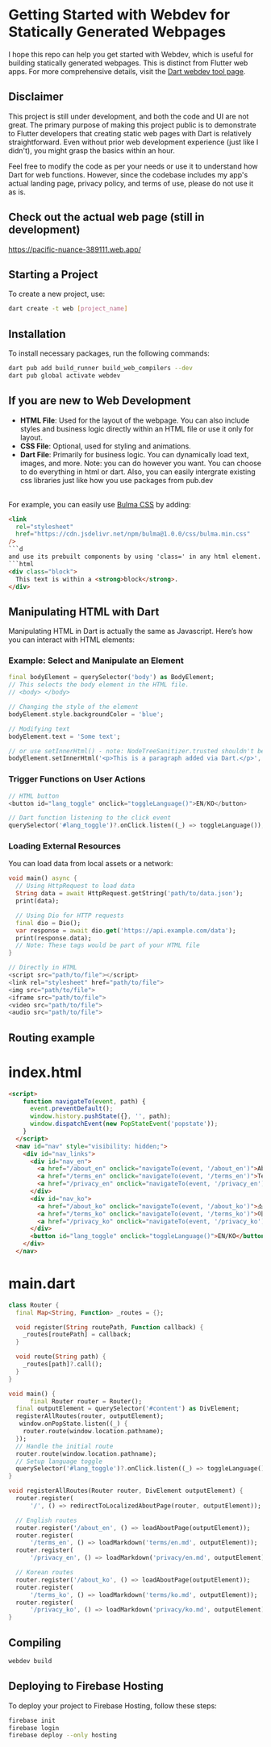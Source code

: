# Getting Started with Webdev for Statically Generated Webpages

I hope this repo can help you get started with Webdev, which is useful for building statically generated webpages. This is distinct from Flutter web apps. For more comprehensive details, visit the [Dart webdev tool page](https://dart.dev/tools/webdev).

## Disclaimer

This project is still under development, and both the code and UI are not great. The primary purpose of making this project public is to demonstrate to Flutter developers that creating static web pages with Dart is relatively straightforward. Even without prior web development experience (just like I didn't), you might grasp the basics within an hour.

Feel free to modify the code as per your needs or use it to understand how Dart for web functions. However, since the codebase includes my app's actual landing page, privacy policy, and terms of use, please do not use it as is.

## Check out the actual web page (still in development)
https://pacific-nuance-389111.web.app/


## Starting a Project

To create a new project, use:

```bash
dart create -t web [project_name]
```


## Installation

To install necessary packages, run the following commands:

```bash
dart pub add build_runner build_web_compilers --dev
dart pub global activate webdev
```


## If you are new to Web Development

- **HTML File**: Used for the layout of the webpage. You can also include styles and business logic directly within an HTML file or use it only for layout.
- **CSS File**: Optional, used for styling and animations.
- **Dart File**: Primarily for business logic. You can dynamically load text, images, and more.
Note: you can do however you want. You can choose to do everything in html or dart. 
Also, you can easily intergrate existing css libraries just like how you use packages from pub.dev

<br>For example, you can easily use [Bulma CSS](https://bulma.io/) by adding:

```html
<link
  rel="stylesheet"
  href="https://cdn.jsdelivr.net/npm/bulma@1.0.0/css/bulma.min.css"
/>
```d
and use its prebuilt components by using 'class=' in any html element.
```html
<div class="block">
  This text is within a <strong>block</strong>.
</div>
```


## Manipulating HTML with Dart

Manipulating HTML in Dart is actually the same as Javascript.
Here’s how you can interact with HTML elements:

### Example: Select and Manipulate an Element

```dart
final bodyElement = querySelector('body') as BodyElement;
// This selects the body element in the HTML file.
// <body> </body>

// Changing the style of the element
bodyElement.style.backgroundColor = 'blue';

// Modifying text
bodyElement.text = 'Some text';

// or use setInnerHtml() - note: NodeTreeSanitizer.trusted shouldn't be used for user generated contents
bodyElement.setInnerHtml('<p>This is a paragraph added via Dart.</p>', treeSanitizer: NodeTreeSanitizer.trusted);

```

### Trigger Functions on User Actions

```dart
// HTML button
<button id="lang_toggle" onclick="toggleLanguage()">EN/KO</button>

// Dart function listening to the click event
querySelector('#lang_toggle')?.onClick.listen((_) => toggleLanguage());
```

### Loading External Resources

You can load data from local assets or a network:

```dart
void main() async {
  // Using HttpRequest to load data
  String data = await HttpRequest.getString('path/to/data.json');
  print(data);

  // Using Dio for HTTP requests
  final dio = Dio();
  var response = await dio.get('https://api.example.com/data');
  print(response.data);
  // Note: These tags would be part of your HTML file
}

// Directly in HTML
<script src="path/to/file"></script> 
<link rel="stylesheet" href="path/to/file">
<img src="path/to/file"> 
<iframe src="path/to/file"> 
<video src="path/to/file"> 
<audio src="path/to/file">
```


## Routing example

# index.html
```html
<script>
    function navigateTo(event, path) {
      event.preventDefault();
      window.history.pushState({}, '', path);
      window.dispatchEvent(new PopStateEvent('popstate'));
    }
  </script>
  <nav id="nav" style="visibility: hidden;">
    <div id="nav_links">
      <div id="nav_en">
        <a href="/about_en" onclick="navigateTo(event, '/about_en')">About</a>
        <a href="/terms_en" onclick="navigateTo(event, '/terms_en')">Terms of Service</a>
        <a href="/privacy_en" onclick="navigateTo(event, '/privacy_en')">Privacy Policy</a>
      </div>
      <div id="nav_ko">
        <a href="/about_ko" onclick="navigateTo(event, '/about_ko')">소개</a>
        <a href="/terms_ko" onclick="navigateTo(event, '/terms_ko')">이용약관</a>
        <a href="/privacy_ko" onclick="navigateTo(event, '/privacy_ko')">개인정보처리방침</a>
      </div>
      <button id="lang_toggle" onclick="toggleLanguage()">EN/KO</button>
    </div>
  </nav>
```

# main.dart
```dart
class Router {
  final Map<String, Function> _routes = {};

  void register(String routePath, Function callback) {
    _routes[routePath] = callback;
  }

  void route(String path) {
    _routes[path]?.call();
  }
}

void main() {
      final Router router = Router();
  final outputElement = querySelector('#content') as DivElement;
  registerAllRoutes(router, outputElement);
   window.onPopState.listen((_) {
    router.route(window.location.pathname);
  });
  // Handle the initial route
  router.route(window.location.pathname);
  // Setup language toggle
  querySelector('#lang_toggle')?.onClick.listen((_) => toggleLanguage());
}

void registerAllRoutes(Router router, DivElement outputElement) {
  router.register(
      '/', () => redirectToLocalizedAboutPage(router, outputElement));

  // English routes
  router.register('/about_en', () => loadAboutPage(outputElement));
  router.register(
      '/terms_en', () => loadMarkdown('terms/en.md', outputElement));
  router.register(
      '/privacy_en', () => loadMarkdown('privacy/en.md', outputElement));

  // Korean routes
  router.register('/about_ko', () => loadAboutPage(outputElement));
  router.register(
      '/terms_ko', () => loadMarkdown('terms/ko.md', outputElement));
  router.register(
      '/privacy_ko', () => loadMarkdown('privacy/ko.md', outputElement));
}

```


## Compiling
```bash
webdev build
```

## Deploying to Firebase Hosting

To deploy your project to Firebase Hosting, follow these steps:

```bash
firebase init
firebase login
firebase deploy --only hosting
```
